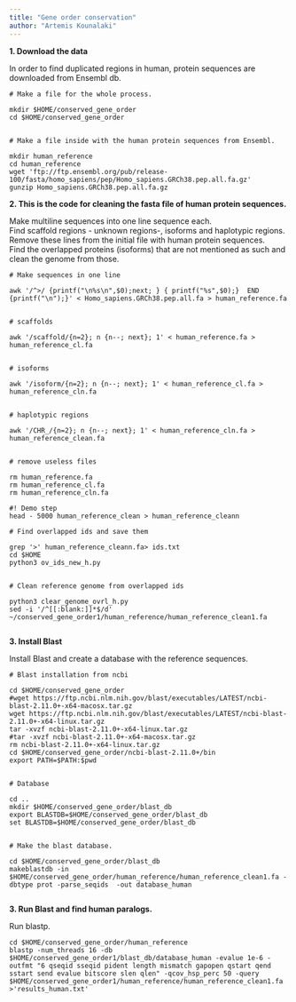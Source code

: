 ```yaml
---
title: "Gene order conservation"
author: "Artemis Kounalaki"
---
```


**1. Download the data**

In order to find duplicated regions in human, protein sequences are downloaded from Ensembl db.
<br />

```
# Make a file for the whole process.

mkdir $HOME/conserved_gene_order
cd $HOME/conserved_gene_order


# Make a file inside with the human protein sequences from Ensembl.

mkdir human_reference
cd human_reference
wget 'ftp://ftp.ensembl.org/pub/release-100/fasta/homo_sapiens/pep/Homo_sapiens.GRCh38.pep.all.fa.gz'
gunzip Homo_sapiens.GRCh38.pep.all.fa.gz

```

**2. This is the code for cleaning the fasta file of human protein sequences.**

Make multiline sequences into one line sequence each. <br />
Find scaffold regions - unknown regions-, isoforms and haplotypic regions. <br />
Remove these lines from the initial file with human protein sequences.
<br /> Find the overlapped proteins (isoforms) that are not mentioned as such and clean the genome from those. <br />
```
# Make sequences in one line

awk '/^>/ {printf("\n%s\n",$0);next; } { printf("%s",$0);}  END {printf("\n");}' < Homo_sapiens.GRCh38.pep.all.fa > human_reference.fa


# scaffolds

awk '/scaffold/{n=2}; n {n--; next}; 1' < human_reference.fa >
human_reference_cl.fa


# isoforms

awk '/isoform/{n=2}; n {n--; next}; 1' < human_reference_cl.fa > human_reference_cln.fa


# haplotypic regions

awk '/CHR_/{n=2}; n {n--; next}; 1' < human_reference_cln.fa > human_reference_clean.fa


# remove useless files

rm human_reference.fa
rm human_reference_cl.fa
rm human_reference_cln.fa

#! Demo step
head - 5000 human_reference_clean > human_reference_cleann

# Find overlapped ids and save them

grep '>' human_reference_cleann.fa> ids.txt
cd $HOME
python3 ov_ids_new_h.py


# Clean reference genome from overlapped ids

python3 clear_genome_ovrl_h.py
sed -i '/^[[:blank:]]*$/d' ~/conserved_gene_order1/human_reference/human_reference_clean1.fa


```

**3. Install Blast**

Install Blast and create a database with the reference sequences.
<br />

```
# Blast installation from ncbi

cd $HOME/conserved_gene_order
#wget https://ftp.ncbi.nlm.nih.gov/blast/executables/LATEST/ncbi-blast-2.11.0+-x64-macosx.tar.gz
wget https://ftp.ncbi.nlm.nih.gov/blast/executables/LATEST/ncbi-blast-2.11.0+-x64-linux.tar.gz
tar -xvzf ncbi-blast-2.11.0+-x64-linux.tar.gz
#tar -xvzf ncbi-blast-2.11.0+-x64-macosx.tar.gz
rm ncbi-blast-2.11.0+-x64-linux.tar.gz
cd $HOME/conserved_gene_order/ncbi-blast-2.11.0+/bin
export PATH=$PATH:$pwd


# Database

cd ..
mkdir $HOME/conserved_gene_order/blast_db
export BLASTDB=$HOME/conserved_gene_order/blast_db
set BLASTDB=$HOME/conserved_gene_order/blast_db


# Make the blast database.

cd $HOME/conserved_gene_order/blast_db
makeblastdb -in $HOME/conserved_gene_order/human_reference/human_reference_clean1.fa -dbtype prot -parse_seqids  -out database_human


```
**3. Run Blast and find human paralogs.**

Run blastp.
<br />

```
cd $HOME/conserved_gene_order/human_reference
blastp -num_threads 16 -db $HOME/conserved_gene_order1/blast_db/database_human -evalue 1e-6 -outfmt "6 qseqid sseqid pident length mismatch gapopen qstart qend sstart send evalue bitscore slen qlen" -qcov_hsp_perc 50 -query $HOME/conserved_gene_order1/human_reference/human_reference_clean1.fa >'results_human.txt'

```
